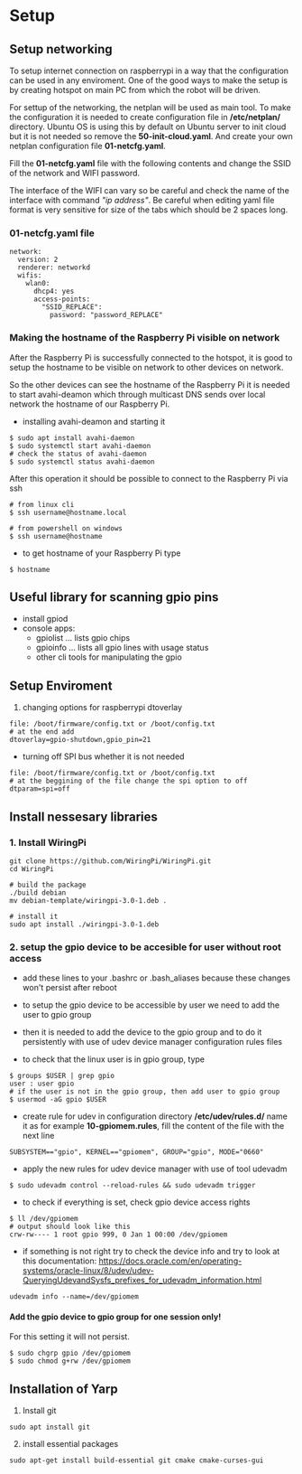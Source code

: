 # Setup

## Setup networking
To setup internet connection on raspberrypi in a way that the configuration can be used in any enviroment. One of the good ways to make the setup is by creating hotspot on main PC from which the robot will be driven.
  
For settup of the networking, the netplan will be used as main tool. To make the configuration it is needed to create configuration file in **/etc/netplan/** directory. Ubuntu OS is using this by default on Ubuntu server to init cloud but it is not needed so remove the **50-init-cloud.yaml**. And create your own netplan configuration file **01-netcfg.yaml**.

Fill the **01-netcfg.yaml** file with the following contents and change the SSID of the network and WIFI password. 

The interface of the WIFI can vary so be careful and check the name of the interface with command _"ip address"_. Be careful when editing yaml file format is very sensitive for size of the tabs which should be 2 spaces long. 

### 01-netcfg.yaml file
```
network:
  version: 2
  renderer: networkd
  wifis:
    wlan0:
      dhcp4: yes
      access-points:
        "SSID_REPLACE":
          password: "password_REPLACE"
```

### Making the hostname of the Raspberry Pi visible on network 
After the Raspberry Pi is successfully connected to the hotspot, it is good to setup the hostname to be visible on network to other devices on network.

So the other devices can see the hostname of the Raspberry Pi it is needed to start avahi-deamon which through multicast DNS sends over local network the hostname of our Raspberry Pi. 

- installing avahi-deamon and starting it
```
$ sudo apt install avahi-daemon
$ sudo systemctl start avahi-daemon
# check the status of avahi-daemon
$ sudo systemctl status avahi-daemon
```

After this operation it should be possible to connect to the Raspberry Pi via ssh

```
# from linux cli
$ ssh username@hostname.local

# from powershell on windows
$ ssh username@hostname
```

- to get hostname of your Raspberry Pi type
```
$ hostname
```

## Useful library for scanning gpio pins
- install gpiod
- console apps:
    - gpiolist ... lists gpio chips
    - gpioinfo ... lists all gpio lines with usage status
    - other cli tools for manipulating the gpio

## Setup Enviroment

1. changing options for raspberrypi dtoverlay
```
file: /boot/firmware/config.txt or /boot/config.txt
# at the end add
dtoverlay=gpio-shutdown,gpio_pin=21
```
- turning off SPI bus whether it is not needed
```
file: /boot/firmware/config.txt or /boot/config.txt
# at the beggining of the file change the spi option to off
dtparam=spi=off
```

## Install nessesary libraries

### 1. Install WiringPi
```
git clone https://github.com/WiringPi/WiringPi.git
cd WiringPi

# build the package
./build debian
mv debian-template/wiringpi-3.0-1.deb .

# install it
sudo apt install ./wiringpi-3.0-1.deb
```

### 2. setup the gpio device to be accesible for user without root access
- add these lines to your .bashrc or .bash_aliases because these 
changes won't persist after reboot

- to setup the gpio device to be accessible by user we need to add the user to gpio group

- then it is needed to add the device to the gpio group and to do it persistently with use of udev device manager configuration rules files

- to check that the linux user is in gpio group, type

```
$ groups $USER | grep gpio
user : user gpio
# if the user is not in the gpio group, then add user to gpio group
$ usermod -aG gpio $USER
```

- create rule for udev in configuration directory **/etc/udev/rules.d/** name it as for example **10-gpiomem.rules**, fill the content of the file with the next line

```
SUBSYSTEM=="gpio", KERNEL=="gpiomem", GROUP="gpio", MODE="0660"
```

- apply the new rules for udev device manager with use of tool udevadm
```
$ sudo udevadm control --reload-rules && sudo udevadm trigger
```

- to check if everything is set, check gpio device access rights
```
$ ll /dev/gpiomem
# output should look like this
crw-rw---- 1 root gpio 999, 0 Jan 1 00:00 /dev/gpiomem
```

- if something is not right try to check the device info and try to look at this documentation: https://docs.oracle.com/en/operating-systems/oracle-linux/8/udev/udev-QueryingUdevandSysfs_prefixes_for_udevadm_information.html 

```
udevadm info --name=/dev/gpiomem
```
#### Add the gpio device to gpio group for one session only!
For this setting it will not persist.

```
$ sudo chgrp gpio /dev/gpiomem
$ sudo chmod g+rw /dev/gpiomem
```



## Installation of Yarp
1. Install git

```
sudo apt install git
```

2. install essential packages

```
sudo apt-get install build-essential git cmake cmake-curses-gui
```


